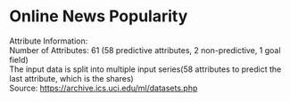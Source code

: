 # Online News Popularity
Attribute Information:\
Number of Attributes: 61 (58 predictive attributes, 2 non-predictive, 1 goal field)\
The input data is split into multiple input series(58 attributes to predict the last attribute, which is the shares)\
Source: https://archive.ics.uci.edu/ml/datasets.php 
